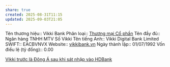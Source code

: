 ```yaml
---
share: true
created: 2025-08-31T11:15
updated: 2025-09-03T21:05
---
```

Tên thương hiệu:: Vikki Bank
Phân loại:: [Thương mại Cổ phần](Th%C6%B0%C6%A1ng%20m%E1%BA%A1i%20C%E1%BB%95%20ph%E1%BA%A7n.md)
Tên đầy đủ:: Ngân hàng TNHH MTV Số Vikki
Tên tiếng Anh:: Vikki Digital Bank Limited
SWIFT:: EACBVNVX
Website:: [vikkibank.vn](vikkibank.vn)
Ngày thành lập:: 01/07/1992
Vốn điều lệ (tỷ đồng):: 0.00

[Vikki trước là Đông Á sau khi sát nhập vào HDBank](../Ng%C3%A2n%20h%C3%A0ng%20c%E1%BB%A5%20th%E1%BB%83/Vikki%20tr%C6%B0%E1%BB%9Bc%20l%C3%A0%20%C4%90%C3%B4ng%20%C3%81%20sau%20khi%20s%C3%A1t%20nh%E1%BA%ADp%20v%C3%A0o%20HDBank.md)